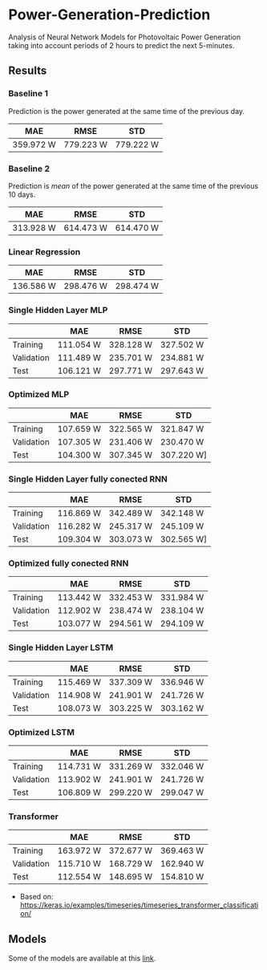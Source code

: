 # Power-Generation-Prediction
Analysis of Neural Network Models for Photovoltaic Power Generation taking into account periods of 2 hours to predict the next 5-minutes.

## Results

### Baseline 1
Prediction is the power generated at the same time of the previous day.

| MAE | RMSE | STD |
| --------------- | --------------- | --------------- |
| 359.972 W | 779.223 W | 779.222 W |]

### Baseline 2
Prediction is *mean* of the power generated at the same time of the previous 10 days.

| MAE | RMSE | STD |
| --------------- | --------------- | --------------- |
| 313.928 W | 614.473 W | 614.470 W |]

### Linear Regression 

| MAE | RMSE | STD |
| --------------- | --------------- | --------------- |
| 136.586 W | 298.476 W | 298.474 W |]

### Single Hidden Layer MLP

|  | MAE | RMSE | STD |
| --------------- | --------------- | --------------- | --------------- |
| Training | 111.054 W | 328.128 W | 327.502 W |
| Validation | 111.489 W | 235.701 W | 234.881 W |
| Test | 106.121 W | 297.771 W | 297.643 W |]

### Optimized MLP

|  | MAE | RMSE | STD |
| --------------- | --------------- | --------------- | --------------- |
| Training | 107.659 W | 322.565 W | 321.847 W
| Validation | 107.305 W | 231.406 W | 230.470 W
| Test | 104.300 W | 307.345 W | 307.220 W]

### Single Hidden Layer fully conected RNN

|  | MAE | RMSE | STD |
| --------------- | --------------- | --------------- | --------------- |
| Training | 116.869 W | 342.489 W | 342.148 W
| Validation | 116.282 W | 245.317 W | 245.109 W
| Test | 109.304 W | 303.073 W | 302.565 W]

### Optimized fully conected RNN

|  | MAE | RMSE | STD |
| --------------- | --------------- | --------------- | --------------- |
| Training | 113.442 W | 332.453 W | 331.984 W |
| Validation | 112.902 W | 238.474 W | 238.104 W |
| Test | 103.077 W | 294.561 W | 294.109 W |]

### Single Hidden Layer LSTM

|  | MAE | RMSE | STD |
| --------------- | --------------- | --------------- | --------------- |
| Training | 115.469 W | 337.309 W | 336.946 W |
| Validation | 114.908 W | 241.901 W | 241.726 W |
| Test | 108.073 W | 303.225 W | 303.162 W |]

### Optimized LSTM

|  | MAE | RMSE | STD |
| --------------- | --------------- | --------------- | --------------- |
| Training | 114.731 W | 331.269 W | 332.046 W |
| Validation | 113.902 W | 241.901 W | 241.726 W |
| Test | 106.809 W | 299.220 W | 299.047 W |]

### Transformer

|  | MAE | RMSE | STD |
| --------------- | --------------- | --------------- | --------------- |
| Training | 163.972 W | 372.677 W | 369.463 W |
| Validation | 115.710 W | 168.729 W | 162.940 W |
| Test | 112.554 W | 148.695 W | 154.810 W |]

* Based on: https://keras.io/examples/timeseries/timeseries_transformer_classification/

## Models
Some of the models are available at this [link](https://drive.google.com/drive/folders/16MXb8erR4vgyXocNslP61oJfIO23Sfvc?usp=sharing).
